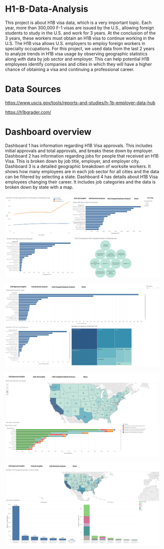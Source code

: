 # H1-B-Data-Analysis

This project is about H1B visa data, which is a very important topic. Each year, more than 300,000 F-1 visas are issued by the U.S., allowing foreign students to study in the U.S. and work for 3 years. At the conclusion of the 3 years, these workers must obtain an H1B visa to continue working in the U.S. The H1B visa allows U.S. employers to employ foreign workers in specialty occupations. For this project, we used data from the last 2 years to analyze trends in H1B visa usage by observing geographic statistics along with data by job sector and employer. This can help potential H1B employees identify companies and cities in which they will have a higher chance of obtaining a visa and continuing a professional career.

# Data Sources

https://www.uscis.gov/tools/reports-and-studies/h-1b-employer-data-hub

https://h1bgrader.com/

# Dashboard overview

Dashboard 1 has information regarding H1B Visa approvals. This includes initial approvals and total approvals, and breaks these down by employer. Dashboard 2 has information regarding jobs for people that received an H1B Visa. This is broken down by job title, employer, and employer city. Dashboard 3 is a detailed geographic breakdown of worksite workers. It shows how many employees are in each job sector for all cities and the data can be filtered by selecting a state. Dashboard 4 has details about H1B Visa employees changing their career. It includes job categories and the data is broken down by state with a map.

![image](https://github.com/satwikmb/H1-B-Data-Analysis/blob/main/images/Dashboard%202.png)

![image](https://github.com/satwikmb/H1-B-Data-Analysis/blob/main/images/Dashboard%203.png)

![image](https://github.com/satwikmb/H1-B-Data-Analysis/blob/main/images/Dashboard%204.png)

![image](https://github.com/satwikmb/H1-B-Data-Analysis/blob/main/images/Dashboard%205.png)
